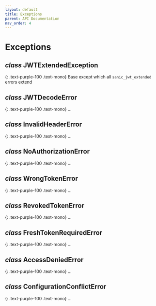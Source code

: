 ```yaml
---
layout: default
title: Exceptions
parent: API Documentation
nav_order: 4
---
```


# Exceptions

## *class* **JWTExtendedException**
{: .text-purple-100 .text-mono}
Base except which all `sanic_jwt_extended` errors extend

## *class* **JWTDecodeError**
{: .text-purple-100 .text-mono}
...

## *class* **InvalidHeaderError**
{: .text-purple-100 .text-mono}
...

## *class* **NoAuthorizationError**
{: .text-purple-100 .text-mono}
...

## *class* **WrongTokenError**
{: .text-purple-100 .text-mono}
...

## *class* **RevokedTokenError**
{: .text-purple-100 .text-mono}
...

## *class* **FreshTokenRequiredError**
{: .text-purple-100 .text-mono}
...

## *class* **AccessDeniedError**
{: .text-purple-100 .text-mono}
...

## *class* **ConfigurationConflictError**
{: .text-purple-100 .text-mono}
...
